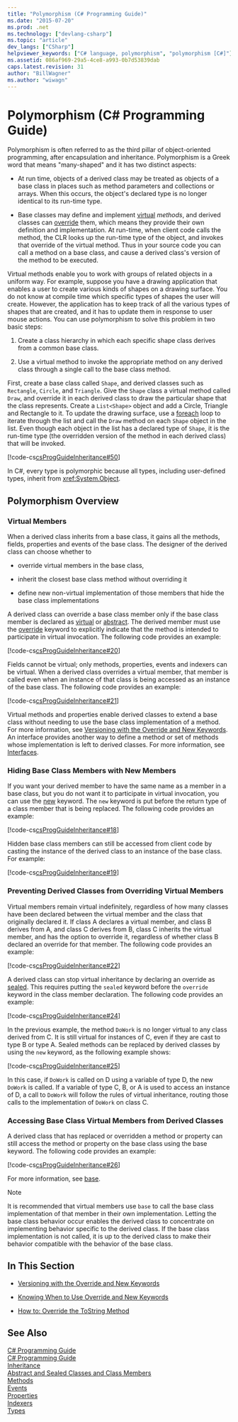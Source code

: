 ```yaml
---
title: "Polymorphism (C# Programming Guide)"
ms.date: "2015-07-20"
ms.prod: .net
ms.technology: ["devlang-csharp"]
ms.topic: "article"
dev_langs: ["CSharp"]
helpviewer_keywords: ["C# language, polymorphism", "polymorphism [C#]"]
ms.assetid: 086af969-29a5-4ce8-a993-0b7d53839dab
caps.latest.revision: 31
author: "BillWagner"
ms.author: "wiwagn"
---
```

# Polymorphism (C# Programming Guide)
Polymorphism is often referred to as the third pillar of object-oriented programming, after encapsulation and inheritance. Polymorphism is a Greek word that means "many-shaped" and it has two distinct aspects:  
  
-   At run time, objects of a derived class may be treated as objects of a base class in places such as method parameters and collections or arrays. When this occurs, the object's declared type is no longer identical to its run-time type.  
  
-   Base classes may define and implement [virtual](../../../csharp/language-reference/keywords/virtual.md) *methods*, and derived classes can [override](../../../csharp/language-reference/keywords/override.md) them, which means they provide their own definition and implementation. At run-time, when client code calls the method, the CLR looks up the run-time type of the object, and invokes that override of the virtual method. Thus in your source code you can call a method on a base class, and cause a derived class's version of the method to be executed.  
  
 Virtual methods enable you to work with groups of related objects in a uniform way. For example, suppose you have a drawing application that enables a user to create various kinds of shapes on a drawing surface. You do not know at compile time which specific types of shapes the user will create. However, the application has to keep track of all the various types of shapes that are created, and it has to update them in response to user mouse actions. You can use polymorphism to solve this problem in two basic steps:  
  
1.  Create a class hierarchy in which each specific shape class derives from a common base class.  
  
2.  Use a virtual method to invoke the appropriate method on any derived class through a single call to the base class method.  
  
 First, create a base class called `Shape`, and derived classes such as `Rectangle`, `Circle`, and `Triangle`. Give the `Shape` class a virtual method called `Draw`, and override it in each derived class to draw the particular shape that the class represents. Create a `List<Shape>` object and add a Circle, Triangle and Rectangle to it. To update the drawing surface, use a [foreach](../../../csharp/language-reference/keywords/foreach-in.md) loop to iterate through the list and call the `Draw` method on each `Shape` object in the list. Even though each object in the list has a declared type of `Shape`, it is the run-time type (the overridden version of the method in each derived class) that will be invoked.  
  
 [!code-cs[csProgGuideInheritance#50](../../../csharp/programming-guide/classes-and-structs/codesnippet/CSharp/polymorphism_1.cs)]  
  
 In C#, every type is polymorphic because all types, including user-defined types, inherit from <xref:System.Object>.  
  
## Polymorphism Overview  
  
### Virtual Members  
 When a derived class inherits from a base class, it gains all the methods, fields, properties and events of the base class. The designer of the derived class can choose whether to  
  
-   override virtual members in the base class,  
  
-   inherit the closest base class method without overriding it  
  
-   define new non-virtual implementation of those members that hide the base class implementations  
  
 A derived class can override a base class member only if the base class member is declared as [virtual](../../../csharp/language-reference/keywords/virtual.md) or [abstract](../../../csharp/language-reference/keywords/abstract.md). The derived member must use the [override](../../../csharp/language-reference/keywords/override.md) keyword to explicitly indicate that the method is intended to participate in virtual invocation. The following code provides an example:  
  
 [!code-cs[csProgGuideInheritance#20](../../../csharp/programming-guide/classes-and-structs/codesnippet/CSharp/polymorphism_2.cs)]  
  
 Fields cannot be virtual; only methods, properties, events and indexers can be virtual. When a derived class overrides a virtual member, that member is called even when an instance of that class is being accessed as an instance of the base class. The following code provides an example:  
  
 [!code-cs[csProgGuideInheritance#21](../../../csharp/programming-guide/classes-and-structs/codesnippet/CSharp/polymorphism_3.cs)]  
  
 Virtual methods and properties enable derived classes to extend a base class without needing to use the base class implementation of a method. For more information, see [Versioning with the Override and New Keywords](../../../csharp/programming-guide/classes-and-structs/versioning-with-the-override-and-new-keywords.md). An interface provides another way to define a method or set of methods whose implementation is left to derived classes. For more information, see [Interfaces](../../../csharp/programming-guide/interfaces/index.md).  
  
### Hiding Base Class Members with New Members  
 If you want your derived member to have the same name as a member in a base class, but you do not want it to participate in virtual invocation, you can use the [new](../../../csharp/language-reference/keywords/new.md) keyword. The `new` keyword is put before the return type of a class member that is being replaced. The following code provides an example:  
  
 [!code-cs[csProgGuideInheritance#18](../../../csharp/programming-guide/classes-and-structs/codesnippet/CSharp/polymorphism_4.cs)]  
  
 Hidden base class members can still be accessed from client code by casting the instance of the derived class to an instance of the base class. For example:  
  
 [!code-cs[csProgGuideInheritance#19](../../../csharp/programming-guide/classes-and-structs/codesnippet/CSharp/polymorphism_5.cs)]  
  
### Preventing Derived Classes from Overriding Virtual Members  
 Virtual members remain virtual indefinitely, regardless of how many classes have been declared between the virtual member and the class that originally declared it. If class A declares a virtual member, and class B derives from A, and class C derives from B, class C inherits the virtual member, and has the option to override it, regardless of whether class B declared an override for that member. The following code provides an example:  
  
 [!code-cs[csProgGuideInheritance#22](../../../csharp/programming-guide/classes-and-structs/codesnippet/CSharp/polymorphism_6.cs)]  
  
 A derived class can stop virtual inheritance by declaring an override as [sealed](../../../csharp/language-reference/keywords/sealed.md). This requires putting the `sealed` keyword before the `override` keyword in the class member declaration. The following code provides an example:  
  
 [!code-cs[csProgGuideInheritance#24](../../../csharp/programming-guide/classes-and-structs/codesnippet/CSharp/polymorphism_7.cs)]  
  
 In the previous example, the method `DoWork` is no longer virtual to any class derived from C. It is still virtual for instances of C, even if they are cast to type B or type A. Sealed methods can be replaced by derived classes by using the `new` keyword, as the following example shows:  
  
 [!code-cs[csProgGuideInheritance#25](../../../csharp/programming-guide/classes-and-structs/codesnippet/CSharp/polymorphism_8.cs)]  
  
 In this case, if `DoWork` is called on D using a variable of type D, the new `DoWork` is called. If a variable of type C, B, or A is used to access an instance of D, a call to `DoWork` will follow the rules of virtual inheritance, routing those calls to the implementation of `DoWork` on class C.  
  
### Accessing Base Class Virtual Members from Derived Classes  
 A derived class that has replaced or overridden a method or property can still access the method or property on the base class using the base keyword. The following code provides an example:  
  
 [!code-cs[csProgGuideInheritance#26](../../../csharp/programming-guide/classes-and-structs/codesnippet/CSharp/polymorphism_9.cs)]  
  
 For more information, see [base](../../../csharp/language-reference/keywords/base.md).  
  
> [!NOTE]
>  It is recommended that virtual members use `base` to call the base class implementation of that member in their own implementation. Letting the base class behavior occur enables the derived class to concentrate on implementing behavior specific to the derived class. If the base class implementation is not called, it is up to the derived class to make their behavior compatible with the behavior of the base class.  
  
## In This Section  
  
-   [Versioning with the Override and New Keywords](../../../csharp/programming-guide/classes-and-structs/versioning-with-the-override-and-new-keywords.md)  
  
-   [Knowing When to Use Override and New Keywords](../../../csharp/programming-guide/classes-and-structs/knowing-when-to-use-override-and-new-keywords.md)  
  
-   [How to: Override the ToString Method](../../../csharp/programming-guide/classes-and-structs/how-to-override-the-tostring-method.md)  
  
## See Also  
 [C# Programming Guide](../../../csharp/programming-guide/index.md)   
 [C# Programming Guide](../../../csharp/programming-guide/index.md)   
 [Inheritance](../../../csharp/programming-guide/classes-and-structs/inheritance.md)   
 [Abstract and Sealed Classes and Class Members](../../../csharp/programming-guide/classes-and-structs/abstract-and-sealed-classes-and-class-members.md)   
 [Methods](../../../csharp/programming-guide/classes-and-structs/methods.md)   
 [Events](../../../csharp/programming-guide/events/index.md)   
 [Properties](../../../csharp/programming-guide/classes-and-structs/properties.md)   
 [Indexers](../../../csharp/programming-guide/indexers/index.md)   
 [Types](../../../csharp/programming-guide/types/index.md)
